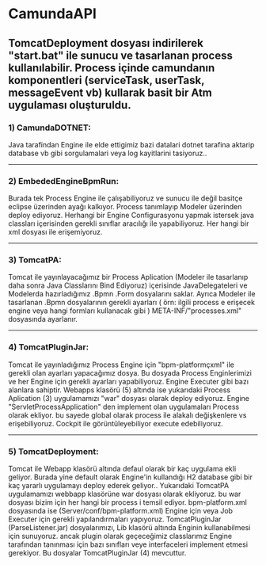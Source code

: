 # CamundaAPI

## TomcatDeployment dosyası indirilerek "start.bat" ile sunucu ve tasarlanan process kullanılabilir. Process içinde camundanın komponentleri (serviceTask, userTask, messageEvent vb) kullarak basit bir Atm uygulaması oluşturuldu. 

### 1)    CamundaDOTNET: 
Java tarafindan Engine ile elde ettigimiz bazi datalari dotnet tarafina aktarip database vb gibi sorgulamalari veya log kayitlarini tasiyoruz..

---------------------------------------------------------------------------------------------------------------------------------------------------------------------------------------------

### 2)    EmbededEngineBpmRun: 
Burada tek Process Engine ile çalışabiliyoruz ve sunucu ile değil basitçe eclipse üzerinden ayağı kalkıyor. Process tanımlayıp Modeler üzerinden deploy ediyoruz. 
          Herhangi bir Engine Configurasyonu yapmak istersek java classları içerisinden gerekli sınıflar aracılığı ile yapabiliyoruz. Her hangi bir xml dosyası ile erişemiyoruz.

---------------------------------------------------------------------------------------------------------------------------------------------------------------------------------------------

### 3)    TomcatPA: 
Tomcat ile yayınlayacağımız bir Process Aplication (Modeler ile tasarlanıp daha sonra Java Classlarını Bind Ediyoruz) içerisinde JavaDelegateleri ve Modelerda hazırladığımız
          .Bpmn .Form dosyalarını saklar. Ayrıca Modeler ile tasarlanan .Bpmn dosyalarının gerekli ayarları ( örn: ilgili process e erişecek engine veya hangi formları kullanacak gibi )
          META-INF/"processes.xml" dosyasında ayarlanır.
          
---------------------------------------------------------------------------------------------------------------------------------------------------------------------------------------------          
### 4)    TomcatPluginJar: 

Tomcat ile yayınladığımız Process Engine için "bpm-platformçxml" ile gerekli olan ayarları yapacağımız dosya. Bu dosyada Process Enginlerimizi ve her Engine için gerekli ayarları yapabiliyoruz.
Engine Executer gibi bazı alanlara sahiptir. Webapps klasörü (5) altında ise yukarıdaki Process Aplication (3) uygulamamızı "war" dosyası olarak deploy ediyoruz.
Engine "ServletProcessApplication" den implement olan uygulamaları Process olarak ekliyor. bu sayede global olarak process ile alakalı değişkenlere vs erişebiliyoruz.
Cockpit ile görüntüleyebiliyor execute edebiliyoruz.

---------------------------------------------------------------------------------------------------------------------------------------------------------------------------------------------

### 5) TomcatDeployment: 

Tomcat ile Webapp klasörü altında defaul olarak bir kaç uygulama ekli geliyor. Burada yine default olarak Engine'in kullandığı H2 database gibi bir kaç yararlı uygulamayı deploy ederek geliyor..
Yukarıdaki TomcatPA uygulamamızı webbapp klasörüne war dosyası olarak ekliyoruz. bu war dosyası bizim için her hangi bir process i temsil ediyor. 
bpm-platform.xml dosyasında ise (Server/conf/bpm-platform.xml) Engine için veya Job Executer için gerekli yapılandırmaları yapıyoruz. TomcatPluginJar (ParseListener.jar) dosyalarımızı, Lib klasörü altında Enginin kullanabilmesi için sunuyoruz. ancak plugin olarak geçeceğimiz classlarımız Engine tarafından tanınması için bazı sınıfları veye interfaceleri implement etmesi gerekiyor. Bu dosyalar TomcatPluginJar (4) mevcuttur.



